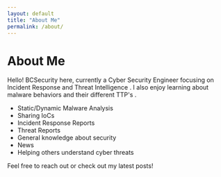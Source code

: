 ```yaml
---
layout: default
title: "About Me"
permalink: /about/
---
```


# About Me

Hello! BCSecurity here, currently a Cyber Security Engineer focusing on Incident Response and Threat Intelligence . I also enjoy learning about malware behaviors and their different TTP's . 
- Static/Dynamic Malware Analysis 
- Sharing IoCs
- Incident Response Reports
- Threat Reports
- General knowledge about security
- News
- Helping others understand cyber threats

Feel free to reach out or check out my latest posts!
